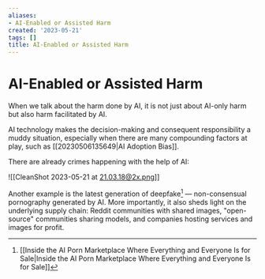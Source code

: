 ```yaml
---
aliases:
- AI-Enabled or Assisted Harm
created: '2023-05-21'
tags: []
title: AI-Enabled or Assisted Harm
---
```


# AI-Enabled or Assisted Harm

When we talk about the harm done by AI, it is not just about AI-only harm but also harm facilitated by AI.

AI technology makes the decision-making and consequent responsibility a muddy situation, especially when there are many compounding factors at play, such as [[20230506135649|AI Adoption Bias]].

There are already crimes happening with the help of AI:

![[CleanShot 2023-05-21 at 21.03.18@2x.png]]

Another example is the latest generation of deepfake[^1] — non-consensual pornography generated by AI. More importantly, it also sheds light on the underlying supply chain: Reddit communities with shared images, "open-source" communities sharing models, and companies hosting services and images for profit.

[^1]: [[Inside the AI Porn Marketplace Where Everything and Everyone Is for Sale|Inside the AI Porn Marketplace Where Everything and Everyone Is for Sale]]